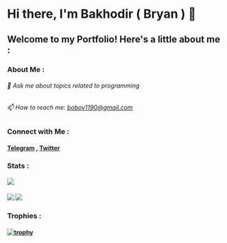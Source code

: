 # Hi there, I'm Bakhodir ( Bryan ) 👋

## Welcome to my Portfolio! Here's a little about me :

### About Me :
###### 💬 Ask me about topics related to programming
###### 📫 How to reach me: bobov1190@gmail.com

### Connect with Me :
#### [Telegram](https://t.me/bryan1101) , [Twitter](https://x.com/edge_name)

### Stats :
#### ![](http://github-profile-summary-cards.vercel.app/api/cards/profile-details?username=bobov1190&theme=transparent)
#### ![](http://github-profile-summary-cards.vercel.app/api/cards/stats?username=bobov1190&theme=transparent) ![](http://github-profile-summary-cards.vercel.app/api/cards/productive-time?username=bobov1190&theme=transparent&utcOffset=8)

### Trophies :

#### [![trophy](https://github-profile-trophy.vercel.app/?username=bobov1190)](https://github.com/bobov1190/github-profile-trophy)
